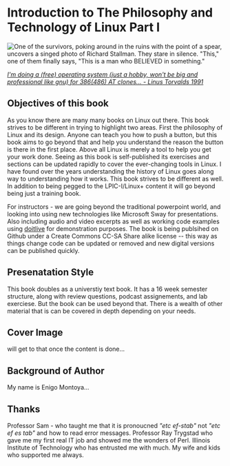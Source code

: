 # Introduction to The Philosophy and Technology of Linux Part I

![*One of the survivors, poking around in the ruins with the point of a spear, uncovers a singed photo of Richard Stallman. They stare in silence. "This," one of them finally says, "This is a man who BELIEVED in something."*](http://imgs.xkcd.com/comics/operating_systems.png "Operating Systems")

[*I'm doing a (free) operating system (just a hobby, won't be big and professional like gnu) for 386(486) AT clones... - Linus Torvalds 1991*](https://groups.google.com/forum/?hl=en#!msg/comp.os.minix/dlNtH7RRrGA/SwRavCzVE7gJ "Initial Post About Linux.")

## Objectives of this book

  As you know there are many many books on Linux out there.  This book strives to be different in trying to highlight two areas.  First the philosophy of Linux and its design.  Anyone can teach you how to push a button, but this book aims to go beyond that and help you understand the reason the button is there in the first place.  Above all Linux is merely a tool to help you get your work done.  Seeing as this book is self-published its exercises and sections can be updated rapidly to cover the ever-changing tools in Linux. I have found over the years understanding the history of Linux goes along way to understanding how it works.  This book strives to be different as well.  In addition to being pegged to the LPIC-I/Linux+ content it will go beyond being just a training book.  
  
  For instructors - we are going beyond the traditional powerpoint world, and looking into using new technologies like Microsoft Sway for presentations.  Also including audio and video excerpts as well as working code examples using [doitlive](http://doitlive.readthedocs.org/en/latest/ "tool for demoing code") for demonstration purposes.  The book is being publsihed on Github under a Create Commons CC-SA Share alike license -- this way as things change code can be updated or removed and new digital versions can be published quickly.  

## Presenatation Style

 This book doubles as a universtiy text book.  It has a 16 week semester structure, along with review questions, podcast assignements, and lab exerciese.  But the book can be used beyond that.  There is a wealth of other material that is can be covered in depth depending on your needs. 

## Cover Image
  
 will get to that once the content is done...

## Background of Author

My name is Enigo Montoya...

## Thanks 

Professor Sam - who taught me that it is pronoucned *"etc ef-stab"* not *"etc ef es tab"* and how to read error messages. 
Professor Ray Trygstad who gave me my first real IT job and showed me the wonders of Perl.
Illinois Institute of Technology who has entrusted me with much.
My wife and kids who supported me always.


